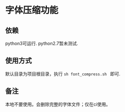 # 字体压缩功能

## 依赖
python3可运行. python2.7暂未测试.

## 使用方式

默认目录为项目根目录，执行 `sh font_compress.sh ` 即可. 

## 备注
本地不要使用。会删除完整的字体文件；仅在ci使用。